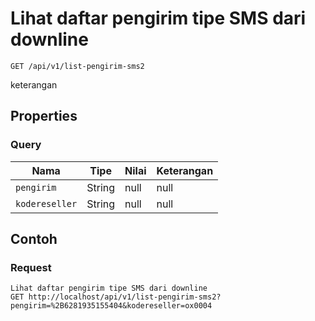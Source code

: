 # Lihat daftar pengirim tipe SMS dari downline
```http
GET /api/v1/list-pengirim-sms2
```
keterangan
## Properties
### Query
Nama | Tipe | Nilai | Keterangan
--- | --- | --- | ---
<code>pengirim</code> | String | null | null
<code>kodereseller</code> | String | null | null

## Contoh

### Request
```http
Lihat daftar pengirim tipe SMS dari downline
GET http://localhost/api/v1/list-pengirim-sms2?pengirim=%2B6281935155404&kodereseller=ox0004
```
